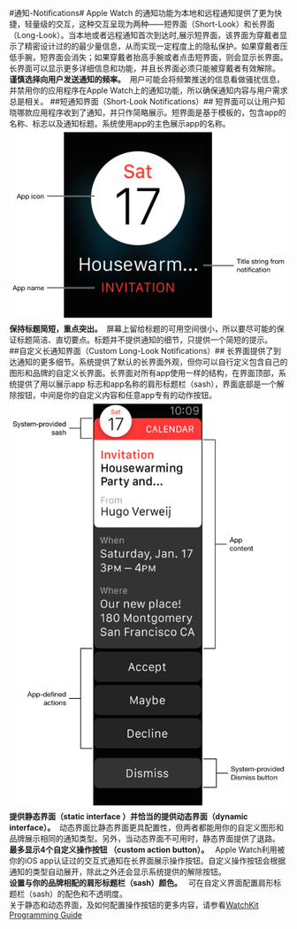 #通知-Notifications#
Apple Watch 的通知功能为本地和远程通知提供了更为快捷，轻量级的交互，这种交互呈现为两种——短界面（Short-Look）和长界面（Long-Look）。当本地或者远程通知首次到达时,展示短界面，该界面为穿戴者显示了精密设计过的的最少量信息，从而实现一定程度上的隐私保护。如果穿戴者压低手腕，短界面会消失；如果穿戴者抬高手腕或者点击短界面，则会显示长界面。长界面可以显示更多详细信息和功能，并且长界面必须只能被穿戴者有效解除。<br/>
**谨慎选择向用户发送通知的频率。**  &nbsp;用户可能会将频繁推送的信息看做骚扰信息，并禁用你的应用程序在Apple Watch上的通知功能，所以确保通知内容与用户需求总是相关。
##短通知界面（Short-Look Notifications）##
短界面可以让用户知晓哪款应用程序收到了通知，并只作简略展示。短界面是基于模板的，包含app的名称、标志以及通知标题。系统使用app的主色展示app的名称。<br/>
![shortlook_calendar_2x](../images/shortlook_calendar_2x.png)<br/>
**保持标题简短，重点突出。** &nbsp;屏幕上留给标题的可用空间很小，所以要尽可能的保证标题简洁、直切要点。标题并不提供通知的细节，只提供一个简短的提示。<br/>
##自定义长通知界面（Custom Long-Look Notifications）##
长界面提供了到达通知的更多细节。系统提供了默认的长界面外观，但你可以自行定义包含自己的图形和品牌的自定义长界面。长界面对所有app使用一样的结构，在界面顶部，系统提供了用以展示app 标志和app名称的肩形标题栏（sash），界面底部是一个解除按钮，中间是你的自定义内容和任意app专有的动作按钮。<br/>
![longlook_calendar_2x](../images/longlook_calendar_2x.png)<br/>
**提供静态界面（static interface ）并恰当的提供动态界面（dynamic interface）。**&nbsp;  动态界面比静态界面更具配置性，但两者都能用你的自定义图形和品牌展示相同的通知类型。另外，当动态界面不可用时，静态界面提供了退路。<br/>
**最多显示4个自定义操作按钮 （custom action button）。** &nbsp; Apple Watch利用被你的iOS app认证过的交互式通知在长界面展示操作按钮。自定义操作按钮会根据通知的类型自动展开，除此之外还会显示系统提供的解除按钮。<br/>
**设置与你的品牌相配的肩形标题栏（sash）颜色。** &nbsp; 
可在自定义界面配置肩形标题栏（sash）的配色和不透明度。<br/>
关于静态和动态界面，及如何配置操作按钮的更多内容，请参看[WatchKit Programming Guide](https://developer.apple.com/library/prerelease/ios/documentation/General/Conceptual/WatchKitProgrammingGuide/index.html#//apple_ref/doc/uid/TP40014969)



